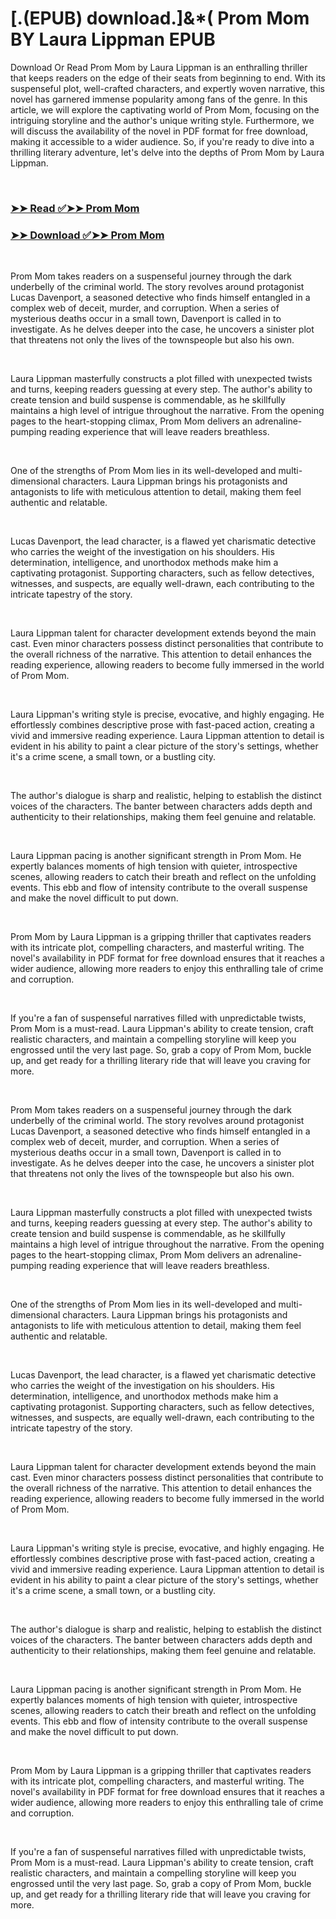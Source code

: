 # [.(EPUB) download.]&*( Prom Mom BY Laura Lippman EPUB

<p>Download Or Read Prom Mom by Laura Lippman is an enthralling thriller that keeps readers on the edge of their seats from beginning to end. With its suspenseful plot, well-crafted characters, and expertly woven narrative, this novel has garnered immense popularity among fans of the genre. In this article, we will explore the captivating world of Prom Mom, focusing on the intriguing storyline and the author's unique writing style. Furthermore, we will discuss the availability of the novel in PDF format for free download, making it accessible to a wider audience. So, if you're ready to dive into a thrilling literary adventure, let's delve into the depths of Prom Mom by Laura Lippman.</p>
<p>&nbsp;</p>

### [➤➤ Read ✅➤➤ Prom Mom](https://pdf2worldwide.blogspot.com/id/63115875)

### [➤➤ Download ✅➤➤ Prom Mom](https://pdf2worldwide.blogspot.com/id/63115875)

<p>&nbsp;</p>
<p>Prom Mom takes readers on a suspenseful journey through the dark underbelly of the criminal world. The story revolves around protagonist Lucas Davenport, a seasoned detective who finds himself entangled in a complex web of deceit, murder, and corruption. When a series of mysterious deaths occur in a small town, Davenport is called in to investigate. As he delves deeper into the case, he uncovers a sinister plot that threatens not only the lives of the townspeople but also his own.</p>
<p>&nbsp;</p>
<p>Laura Lippman masterfully constructs a plot filled with unexpected twists and turns, keeping readers guessing at every step. The author's ability to create tension and build suspense is commendable, as he skillfully maintains a high level of intrigue throughout the narrative. From the opening pages to the heart-stopping climax, Prom Mom delivers an adrenaline-pumping reading experience that will leave readers breathless.</p>
<p>&nbsp;</p>
<p>One of the strengths of Prom Mom lies in its well-developed and multi-dimensional characters. Laura Lippman brings his protagonists and antagonists to life with meticulous attention to detail, making them feel authentic and relatable.</p>
<p>&nbsp;</p>
<p>Lucas Davenport, the lead character, is a flawed yet charismatic detective who carries the weight of the investigation on his shoulders. His determination, intelligence, and unorthodox methods make him a captivating protagonist. Supporting characters, such as fellow detectives, witnesses, and suspects, are equally well-drawn, each contributing to the intricate tapestry of the story.</p>
<p>&nbsp;</p>
<p>Laura Lippman talent for character development extends beyond the main cast. Even minor characters possess distinct personalities that contribute to the overall richness of the narrative. This attention to detail enhances the reading experience, allowing readers to become fully immersed in the world of Prom Mom.</p>
<p>&nbsp;</p>
<p>Laura Lippman's writing style is precise, evocative, and highly engaging. He effortlessly combines descriptive prose with fast-paced action, creating a vivid and immersive reading experience. Laura Lippman attention to detail is evident in his ability to paint a clear picture of the story's settings, whether it's a crime scene, a small town, or a bustling city.</p>
<p>&nbsp;</p>
<p>The author's dialogue is sharp and realistic, helping to establish the distinct voices of the characters. The banter between characters adds depth and authenticity to their relationships, making them feel genuine and relatable.</p>
<p>&nbsp;</p>
<p>Laura Lippman pacing is another significant strength in Prom Mom. He expertly balances moments of high tension with quieter, introspective scenes, allowing readers to catch their breath and reflect on the unfolding events. This ebb and flow of intensity contribute to the overall suspense and make the novel difficult to put down.</p>
<p>&nbsp;</p>
<p>Prom Mom by Laura Lippman is a gripping thriller that captivates readers with its intricate plot, compelling characters, and masterful writing. The novel's availability in PDF format for free download ensures that it reaches a wider audience, allowing more readers to enjoy this enthralling tale of crime and corruption.</p>
<p>&nbsp;</p>
<p>If you're a fan of suspenseful narratives filled with unpredictable twists, Prom Mom is a must-read. Laura Lippman's ability to create tension, craft realistic characters, and maintain a compelling storyline will keep you engrossed until the very last page. So, grab a copy of Prom Mom, buckle up, and get ready for a thrilling literary ride that will leave you craving for more.</p>
<p>&nbsp;</p>
<p>Prom Mom takes readers on a suspenseful journey through the dark underbelly of the criminal world. The story revolves around protagonist Lucas Davenport, a seasoned detective who finds himself entangled in a complex web of deceit, murder, and corruption. When a series of mysterious deaths occur in a small town, Davenport is called in to investigate. As he delves deeper into the case, he uncovers a sinister plot that threatens not only the lives of the townspeople but also his own.</p>
<p>&nbsp;</p>
<p>Laura Lippman masterfully constructs a plot filled with unexpected twists and turns, keeping readers guessing at every step. The author's ability to create tension and build suspense is commendable, as he skillfully maintains a high level of intrigue throughout the narrative. From the opening pages to the heart-stopping climax, Prom Mom delivers an adrenaline-pumping reading experience that will leave readers breathless.</p>
<p>&nbsp;</p>
<p>One of the strengths of Prom Mom lies in its well-developed and multi-dimensional characters. Laura Lippman brings his protagonists and antagonists to life with meticulous attention to detail, making them feel authentic and relatable.</p>
<p>&nbsp;</p>
<p>Lucas Davenport, the lead character, is a flawed yet charismatic detective who carries the weight of the investigation on his shoulders. His determination, intelligence, and unorthodox methods make him a captivating protagonist. Supporting characters, such as fellow detectives, witnesses, and suspects, are equally well-drawn, each contributing to the intricate tapestry of the story.</p>
<p>&nbsp;</p>
<p>Laura Lippman talent for character development extends beyond the main cast. Even minor characters possess distinct personalities that contribute to the overall richness of the narrative. This attention to detail enhances the reading experience, allowing readers to become fully immersed in the world of Prom Mom.</p>
<p>&nbsp;</p>
<p>Laura Lippman's writing style is precise, evocative, and highly engaging. He effortlessly combines descriptive prose with fast-paced action, creating a vivid and immersive reading experience. Laura Lippman attention to detail is evident in his ability to paint a clear picture of the story's settings, whether it's a crime scene, a small town, or a bustling city.</p>
<p>&nbsp;</p>
<p>The author's dialogue is sharp and realistic, helping to establish the distinct voices of the characters. The banter between characters adds depth and authenticity to their relationships, making them feel genuine and relatable.</p>
<p>&nbsp;</p>
<p>Laura Lippman pacing is another significant strength in Prom Mom. He expertly balances moments of high tension with quieter, introspective scenes, allowing readers to catch their breath and reflect on the unfolding events. This ebb and flow of intensity contribute to the overall suspense and make the novel difficult to put down.</p>
<p>&nbsp;</p>
<p>Prom Mom by Laura Lippman is a gripping thriller that captivates readers with its intricate plot, compelling characters, and masterful writing. The novel's availability in PDF format for free download ensures that it reaches a wider audience, allowing more readers to enjoy this enthralling tale of crime and corruption.</p>
<p>&nbsp;</p>
<p>If you're a fan of suspenseful narratives filled with unpredictable twists, Prom Mom is a must-read. Laura Lippman's ability to create tension, craft realistic characters, and maintain a compelling storyline will keep you engrossed until the very last page. So, grab a copy of Prom Mom, buckle up, and get ready for a thrilling literary ride that will leave you craving for more.</p>
<p>&nbsp;</p>
